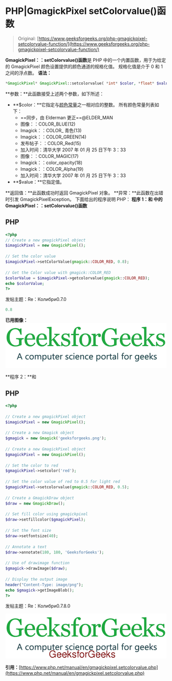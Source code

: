 # PHP|GmagickPixel setColorvalue()函数

> Original: [https://www.geeksforgeeks.org/php-gmagickpixel-setcolorvalue-function/](https://www.geeksforgeeks.org/php-gmagickpixel-setcolorvalue-function/)

**GmagickPixel：：setColorvalue()函数**是 PHP 中的一个内置函数，用于为给定的 GmagickPixel 颜色设置提供的颜色通道的规格化值。 规格化值是介于 0 和 1 之间的浮点数。
**语法：**

```php
*GmagickPixel* GmagickPixel::setcolorvalue( *int* $color, *float* $value )

```

**参数：**此函数接受上述两个参数，如下所述：

*   **$color：**它指定与[颜色常量](https://www.php.net/manual/en/gmagick.constants.php#gmagick.constants.color-black)之一相对应的整数。
    所有颜色常量列表如下：
    *   ==同步，由 Elderman 更正==@ELDER_MAN
    *   图像：：COLOR_BLUE(12)
    *   Imagick：：COLOR_ 青色(13)
    *   Imagick：：COLOR_GREEN(14)
    *   发布帖子：：COLOR_Red(15)
    *   加入时间：清华大学 2007 年 01 月 25 日下午 3：33
    *   图像：：COLOR_MAGIC(17)
    *   Imagick：：color_opacity(18)
    *   Imagick：：COLOR_Alpha(19)
    *   加入时间：清华大学 2007 年 01 月 25 日下午 3：33
*   **$value：**它指定值。

**返回值：**此函数成功时返回 GmagickPixel 对象。
**异常：**此函数在出错时引发 GmagickPixelException。
下面给出的程序说明 PHP：
**程序 1：**和
中的**GmagickPixel：：setColorvalue()函数**

## PHP

```php
<?php
// Create a new gmagickPixel object
$imagickPixel = new GmagickPixel();

// Set the color value
$imagickPixel->setColorValue(gmagick::COLOR_RED, 0.8);

// Get the Color value with gmagick::COLOR_RED
$colorValue = $imagickPixel->getcolorvalue(gmagick::COLOR_RED);
echo $colorValue;
?>
```

发帖主题：Re：Колибри0.7.0

```php
0.8

```

**已用图像：**
![](img/07c99ec29e7a50fc3ea91a9d4a8d2f31.png)

**程序 2：**和

## PHP

```php
<?php

// Create a new gmagickPixel object
$imagickPixel = new GmagickPixel();

// Create a new Gmagick object
$gmagick = new Gmagick('geeksforgeeks.png');

// Create a new GmagickPixel object
$gmagickPixel = new GmagickPixel();

// Set the color to red
$gmagickPixel->setcolor('red');

// Set the color value of red to 0.5 for light red
$gmagickPixel->setcolorvalue(gmagick::COLOR_RED, 0.5);

// Create a GmagickDraw object
$draw = new GmagickDraw();

// Set fill color using gmagickpixel
$draw->setfillcolor($gmagickPixel);

// Set the font size
$draw->setfontsize(40);

// Annotate a text
$draw->annotate(180, 180, 'GeeksforGeeks');

// Use of drawimage function
$gmagick->drawImage($draw);

// Display the output image
header("Content-Type: image/png");
echo $gmagick->getImageBlob();
?>
```

发帖主题：Re：Колибри0.7.8.0

![](img/a8f4f61269b0cd69e3917377d1914cf4.png)

**引用：**[https://www.php.net/manual/en/gmagickpixel.setcolorvalue.php](https://www.php.net/manual/en/gmagickpixel.setcolorvalue.php)